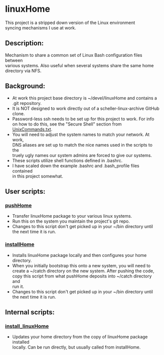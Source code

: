 # linuxHome
This project is a stripped down version of the Linux environment<br>
syncing mechanisms I use at work.

## Description:
Mechanism to share a common set of Linux Bash configuration files between<br>
various systems.  Also useful when several systems share the same home<br>
directory via NFS.

## Background:
* At work this project base directory is ~/devel/linuxHome and contains a<br>
  .git repository.
* It is NOT designed to work directly out of a scheller-linux-archive GitHub<br>
  clone.
* Password-less ssh needs to be set up for this project to work.  For info<br>
  on how to do this, see the "Secure Shell" section from
  [UnixCommands.txt](../info/UnixCommands.txt).
* You will need to adjust the system names to match your network.  At work,<br>
  DNS aliases are set up to match the nice names used in the scripts to the<br>
  truely ugly names our system admins are forced to give our systems.
* These scripts utilize shell functions defined in .bashrc.
* I have scaled down the example .bashrc and .bash_profile files contained<br>
  in this project somewhat.

## User scripts:
### [pushHome](bin/pushHome)
* Transfer linuxHome package to your various linux systems.
* Run this on the system you maintain the project's git repo.
* Changes to this script don't get picked up in your ~/bin directory until<br>
  the next time it is run.

### [installHome](bin/installHome)
* Installs linuxHome package locally and then configures your home directory.
* When you initially bootstrap this onto a new system, you will need to<br>
  create a ~/catch directory on the new system.  After pushing the code,<br>
  copy this script from what pushHome deposits into ~/catch directory and<br>
  run it.
* Changes to this script don't get picked up in your ~/bin directory until<br>
  the next time it is run.

## Internal scripts:
### [install_linuxHome](install_linuxHome)
* Updates your home directory from the copy of linuxHome package installed<br>
  locally.  Can be run directly, but usually called from installHome.

